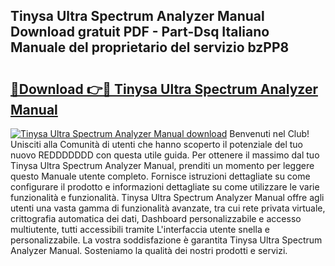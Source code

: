 ## Tinysa Ultra Spectrum Analyzer Manual Download gratuit PDF - Part-Dsq Italiano Manuale del proprietario del servizio bzPP8

# <h2><a href="http://dfd640.blite.top/?on=Tinysa+Ultra+Spectrum+Analyzer+Manual">🔗Download 👉🔴 Tinysa Ultra Spectrum Analyzer Manual</a></h2>

[![Tinysa Ultra Spectrum Analyzer Manual download](https://i.imgur.com/lujVjoI.png)](http://dfd640.blite.top/?on=Tinysa+Ultra+Spectrum+Analyzer+Manual)
Benvenuti nel Club! Unisciti alla Comunità di utenti che hanno scoperto il potenziale del tuo nuovo REDDDDDDD con questa utile guida. Per ottenere il massimo dal tuo Tinysa Ultra Spectrum Analyzer Manual, prenditi un momento per leggere questo Manuale utente completo. Fornisce istruzioni dettagliate su come configurare il prodotto e informazioni dettagliate su come utilizzare le varie funzionalità e funzionalità. Tinysa Ultra Spectrum Analyzer Manual offre agli utenti una vasta gamma di funzionalità avanzate, tra cui rete privata virtuale, crittografia automatica dei dati, Dashboard personalizzabile e accesso multiutente, tutti accessibili tramite L'interfaccia utente snella e personalizzabile. La vostra soddisfazione è garantita Tinysa Ultra Spectrum Analyzer Manual. Sosteniamo la qualità dei nostri prodotti e servizi.

